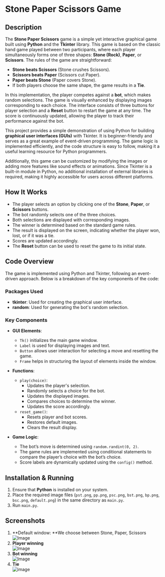 # Stone Paper Scissors Game

## Description
The **Stone Paper Scissors** game is a simple yet interactive graphical game built using **Python** and the **Tkinter** library. This game is based on the classic hand game played between two participants, where each player simultaneously forms one of three shapes: **Stone (Rock)**, **Paper**, or **Scissors**. The rules of the game are straightforward:  
- **Stone beats Scissors** (Stone crushes Scissors).  
- **Scissors beats Paper** (Scissors cut Paper).  
- **Paper beats Stone** (Paper covers Stone).  
- If both players choose the same shape, the game results in a **Tie**.  

In this implementation, the player competes against a **bot**, which makes random selections. The game is visually enhanced by displaying images corresponding to each choice. The interface consists of three buttons for player selection and a **Reset** button to restart the game at any time. The score is continuously updated, allowing the player to track their performance against the bot.  

This project provides a simple demonstration of using Python for building **graphical user interfaces (GUIs)** with Tkinter. It is beginner-friendly and serves as a great example of event-driven programming. The game logic is implemented efficiently, and the code structure is easy to follow, making it a useful learning resource for Python programmers.  

Additionally, this game can be customized by modifying the images or adding more features like sound effects or animations. Since Tkinter is a built-in module in Python, no additional installation of external libraries is required, making it highly accessible for users across different platforms.  

## How It Works
- The player selects an option by clicking one of the **Stone**, **Paper**, or **Scissors** buttons.  
- The bot randomly selects one of the three choices.  
- Both selections are displayed with corresponding images.  
- The winner is determined based on the standard game rules.  
- The result is displayed on the screen, indicating whether the player won, lost, or if it was a tie.  
- Scores are updated accordingly.  
- The **Reset** button can be used to reset the game to its initial state.  

## Code Overview
The game is implemented using Python and Tkinter, following an event-driven approach. Below is a breakdown of the key components of the code:  

### **Packages Used**
- **tkinter**: Used for creating the graphical user interface.  
- **random**: Used for generating the bot's random selection.  

### **Key Components**
- **GUI Elements**:  
  - `Tk()` initializes the main game window.  
  - `Label` is used for displaying images and text.  
  - `Button` allows user interaction for selecting a move and resetting the game.  
  - `Frame` helps in structuring the layout of elements inside the window.  

- **Functions**:  
  - `play(choice)`:  
    - Updates the player's selection.  
    - Randomly selects a choice for the bot.  
    - Updates the displayed images.  
    - Compares choices to determine the winner.  
    - Updates the score accordingly.  
  - `reset_game()`:  
    - Resets player and bot scores.  
    - Restores default images.  
    - Clears the result display.  

- **Game Logic**:  
  - The bot’s move is determined using `random.randint(0, 2)`.  
  - The game rules are implemented using conditional statements to compare the player’s choice with the bot’s choice.  
  - Score labels are dynamically updated using the `config()` method.  

## Installation & Running
1. Ensure that **Python** is installed on your system.  
2. Place the required image files (`pst.png`, `pp.png`, `psc.png`, `bst.png`, `bp.png`, `bsc.png`, `default.png`) in the same directory as `main.py`.  
3. Run `main.py`.

## Screenshots
1. **Default window: **We choose between Stone, Paper, Scissors<br>
   ![Image](https://github.com/user-attachments/assets/7c9f1308-4415-43e3-8854-c0ca10a9e264) <br>
2. **Player winning**<br>
   ![Image](https://github.com/user-attachments/assets/0991d803-8367-4a4c-b4b0-e727588fa1c4) <br>
3. **Bot winning**<br>
   ![Image](https://github.com/user-attachments/assets/a41a911f-d070-44b3-afe8-212152b0c6e7) <br>
4. **Tie** <br>
   ![image](https://github.com/user-attachments/assets/10d2a866-c413-4873-9d44-4c7363aae34b)
